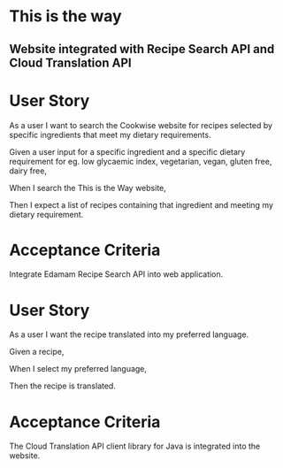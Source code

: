 # This is the way

## Website integrated with Recipe Search API and Cloud Translation API

# User Story

As a user I want to search the Cookwise website for recipes selected by specific ingredients that meet my dietary requirements.

Given a user input for a specific ingredient and a specific dietary requirement for eg. low glycaemic index, vegetarian, vegan, gluten free, dairy free,

When I search the This is the Way website,

Then I expect a list of recipes containing that ingredient and meeting my dietary requirement.

# Acceptance Criteria

Integrate Edamam Recipe Search API into web application.

# User Story

As a user I want the recipe translated into my preferred language.

Given a recipe,

When I select my preferred language,

Then the recipe is translated.

# Acceptance Criteria

The Cloud Translation API client library for Java is integrated into the website.

